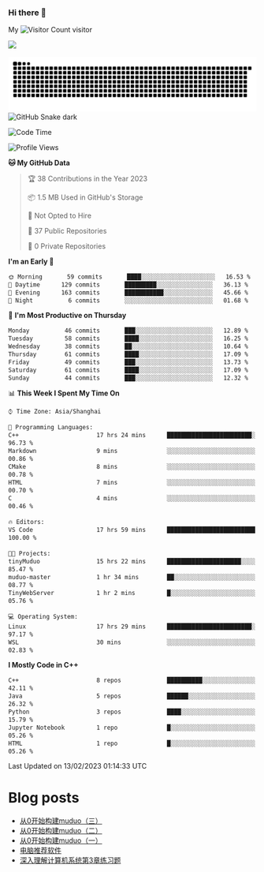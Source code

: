 ### Hi there 👋

My ![Visitor Count](https://profile-counter.glitch.me/bugcat9/count.svg) visitor
<!--
**bugcat9/bugcat9** is a ✨ _special_ ✨ repository because its `README.md` (this file) appears on your GitHub profile.

Here are some ideas to get you started:

- 🔭 I’m currently working on ...
- 🌱 I’m currently learning ...
- 👯 I’m looking to collaborate on ...
- 🤔 I’m looking for help with ...
- 💬 Ask me about ...
- 📫 How to reach me: ...
- 😄 Pronouns: ...
- ⚡ Fun fact: ...
-->
![](https://github-readme-stats.vercel.app/api?username=bugcat9)

![GitHub Snake Light](https://raw.githubusercontent.com/bugcat9/bugcat9/output/github-contribution-grid-snake.svg#gh-light-mode-only)
![GitHub Snake dark](github-snake-dark.svg#gh-dark-mode-only)


<!--START_SECTION:waka-->
![Code Time](http://img.shields.io/badge/Code%20Time-774%20hrs%2049%20mins-blue)

![Profile Views](http://img.shields.io/badge/Profile%20Views-0-blue)

**🐱 My GitHub Data** 

> 🏆 38 Contributions in the Year 2023
 > 
> 📦 1.5 MB Used in GitHub's Storage 
 > 
> 🚫 Not Opted to Hire
 > 
> 📜 37 Public Repositories 
 > 
> 🔑 0 Private Repositories  
 > 
**I'm an Early 🐤** 

```text
🌞 Morning       59 commits       ████░░░░░░░░░░░░░░░░░░░░░   16.53 % 
🌆 Daytime      129 commits       █████████░░░░░░░░░░░░░░░░   36.13 % 
🌃 Evening      163 commits       ███████████░░░░░░░░░░░░░░   45.66 % 
🌙 Night          6 commits       ░░░░░░░░░░░░░░░░░░░░░░░░░   01.68 % 

```
📅 **I'm Most Productive on Thursday** 

```text
Monday          46 commits       ███░░░░░░░░░░░░░░░░░░░░░░   12.89 % 
Tuesday         58 commits       ████░░░░░░░░░░░░░░░░░░░░░   16.25 % 
Wednesday       38 commits       ██░░░░░░░░░░░░░░░░░░░░░░░   10.64 % 
Thursday        61 commits       ████░░░░░░░░░░░░░░░░░░░░░   17.09 % 
Friday          49 commits       ███░░░░░░░░░░░░░░░░░░░░░░   13.73 % 
Saturday        61 commits       ████░░░░░░░░░░░░░░░░░░░░░   17.09 % 
Sunday          44 commits       ███░░░░░░░░░░░░░░░░░░░░░░   12.32 % 

```


📊 **This Week I Spent My Time On** 

```text
⌚︎ Time Zone: Asia/Shanghai

💬 Programming Languages: 
C++                      17 hrs 24 mins      ████████████████████████░   96.73 % 
Markdown                 9 mins              ░░░░░░░░░░░░░░░░░░░░░░░░░   00.86 % 
CMake                    8 mins              ░░░░░░░░░░░░░░░░░░░░░░░░░   00.78 % 
HTML                     7 mins              ░░░░░░░░░░░░░░░░░░░░░░░░░   00.70 % 
C                        4 mins              ░░░░░░░░░░░░░░░░░░░░░░░░░   00.46 % 

🔥 Editors: 
VS Code                  17 hrs 59 mins      █████████████████████████   100.00 % 

🐱‍💻 Projects: 
tinyMuduo                15 hrs 22 mins      █████████████████████░░░░   85.47 % 
muduo-master             1 hr 34 mins        ██░░░░░░░░░░░░░░░░░░░░░░░   08.77 % 
TinyWebServer            1 hr 2 mins         █░░░░░░░░░░░░░░░░░░░░░░░░   05.76 % 

💻 Operating System: 
Linux                    17 hrs 29 mins      ████████████████████████░   97.17 % 
WSL                      30 mins             ░░░░░░░░░░░░░░░░░░░░░░░░░   02.83 % 

```

**I Mostly Code in C++** 

```text
C++                      8 repos             ██████████░░░░░░░░░░░░░░░   42.11 % 
Java                     5 repos             ██████░░░░░░░░░░░░░░░░░░░   26.32 % 
Python                   3 repos             ████░░░░░░░░░░░░░░░░░░░░░   15.79 % 
Jupyter Notebook         1 repo              █░░░░░░░░░░░░░░░░░░░░░░░░   05.26 % 
HTML                     1 repo              █░░░░░░░░░░░░░░░░░░░░░░░░   05.26 % 

```



 Last Updated on 13/02/2023 01:14:33 UTC
<!--END_SECTION:waka-->
# Blog posts
<!-- BLOG-POST-LIST:START -->
- [从0开始构建muduo（三）](https://bugcat.top/2023/02/03/Linux/%E4%BB%8E0%E5%BC%80%E5%A7%8B%E6%9E%84%E5%BB%BAmuduo/%E4%BB%8E0%E5%BC%80%E5%A7%8B%E6%9E%84%E5%BB%BAmuduo%EF%BC%88%E4%B8%89%EF%BC%89/)
- [从0开始构建muduo（二）](https://bugcat.top/2023/02/03/Linux/%E4%BB%8E0%E5%BC%80%E5%A7%8B%E6%9E%84%E5%BB%BAmuduo/%E4%BB%8E0%E5%BC%80%E5%A7%8B%E6%9E%84%E5%BB%BAmuduo%EF%BC%88%E4%BA%8C%EF%BC%89/)
- [从0开始构建muduo（一）](https://bugcat.top/2023/01/03/Linux/%E4%BB%8E0%E5%BC%80%E5%A7%8B%E6%9E%84%E5%BB%BAmuduo/%E4%BB%8E0%E5%BC%80%E5%A7%8B%E6%9E%84%E5%BB%BAmuduo%EF%BC%88%E4%B8%80%EF%BC%89/)
- [电脑推荐软件](https://bugcat.top/2022/10/26/%E5%85%B6%E4%BB%96/%E7%94%B5%E8%84%91%E6%8E%A8%E8%8D%90%E8%BD%AF%E4%BB%B6/)
- [深入理解计算机系统第3章练习题](https://bugcat.top/2022/10/25/%E6%B7%B1%E5%85%A5%E7%90%86%E8%A7%A3%E8%AE%A1%E7%AE%97%E6%9C%BA%E7%B3%BB%E7%BB%9F/%E6%B7%B1%E5%85%A5%E7%90%86%E8%A7%A3%E8%AE%A1%E7%AE%97%E6%9C%BA%E7%B3%BB%E7%BB%9F%E7%AC%AC3%E7%AB%A0%E7%BB%83%E4%B9%A0%E9%A2%98/)
<!-- BLOG-POST-LIST:END -->
